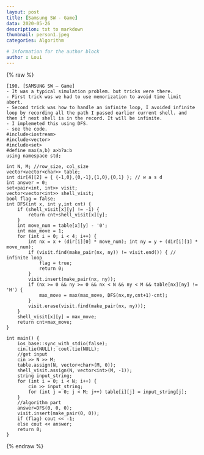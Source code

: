 ```yaml
---
layout: post
title: [Samsung SW - Game]
data: 2020-05-26
description: txt to markdown
thumbnail: person1.jpeg
categories: Algorithm

# Information for the author block
author : Loui
---
```


{% raw %}

	﻿[190. [SAMSUNG SW – Game]
	- It was a typical simulation problem. but tricks were there.
	- First trick was we had to use memorization to avoid time limit abort.
	- Second trick was how to handle an infinite loop, I avoided infinite loop by recording all the path I passed earlier current shell. and then if next shell is in the record. It will be infinite.
	- I implemeted this using DFS.
	- see the code.
	#include<iostream>
	#include<vector>
	#include<set>
	#define max(a,b) a>b?a:b
	using namespace std;
	
	int N, M; //row_size, col_size
	vector<vector<char>> table;
	int dir[4][2] = { {-1,0},{0,-1},{1,0},{0,1} }; // w a s d
	int answer = 0;
	set<pair<int, int>> visit;
	vector<vector<int>> shell_visit;
	bool flag = false;
	int DFS(int x, int y,int cnt) {
		if (shell_visit[x][y] != -1) {
			return cnt+shell_visit[x][y];
		}
		int move_num = table[x][y] - '0';
		int max_move = 1;
		for (int i = 0; i < 4; i++) {
			int nx = x + (dir[i][0] * move_num); int ny = y + (dir[i][1] * move_num);
			if (visit.find(make_pair(nx, ny)) != visit.end()) { // infinite loop
				flag = true;
				return 0;
			}
			visit.insert(make_pair(nx, ny));
			if (nx >= 0 && ny >= 0 && nx < N && ny < M && table[nx][ny] != 'H') {
				max_move = max(max_move, DFS(nx,ny,cnt+1)-cnt);
			}
			visit.erase(visit.find(make_pair(nx, ny)));
		}
		shell_visit[x][y] = max_move;
		return cnt+max_move;
	}
	
	int main() {
		ios_base::sync_with_stdio(false);
		cin.tie(NULL); cout.tie(NULL);
		//get input
		cin >> N >> M;
		table.assign(N, vector<char>(M, 0));
		shell_visit.assign(N, vector<int>(M, -1));
		string input_string;
		for (int i = 0; i < N; i++) {
			cin >> input_string;
			for (int j = 0; j < M; j++) table[i][j] = input_string[j];
		}
		//algorithm part
		answer=DFS(0, 0, 0);
		visit.insert(make_pair(0, 0));
		if (flag) cout << -1;
		else cout << answer;
		return 0;
	}
	
{% endraw %}
